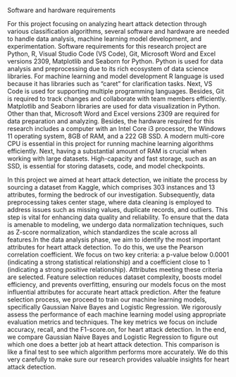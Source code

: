 Software and hardware requirements
<p>
For this project focusing on analyzing heart attack detection through various classification algorithms, several software and hardware are needed to handle data analysis, machine learning model development, and experimentation. Software requirements for this research project are Python, R, Visual Studio Code (VS Code), Git, Microsoft Word and Excel versions 2309, Matplotlib and Seaborn for Python. Python is used for data analysis and preprocessing due to its rich ecosystem of data science libraries. For machine learning and model development R language is used because it has libraries such as “caret” for clarification tasks. Next, VS Code is used for supporting multiple programming languages. Besides, Git is required to track changes and collaborate with team members efficiently. Matplotlib and Seaborn libraries are used for data visualization in Python. Other than that, Microsoft Word and Excel versions 2309 are required for data preparation and analyzing. Besides, the hardware required for this research includes a computer with an Intel Core i3 processor, the Windows 11 operating system, 8GB of RAM, and a 222 GB SSD. A modern multi-core CPU is essential in this project for running machine learning algorithms efficiently.  Next, having a substantial amount of RAM is crucial when working with large datasets. High-capacity and fast storage, such as an SSD, is essential for storing datasets, code, and model checkpoints. </p>

<p>  In this project we aimed at heart attack detection, we initiate the process by sourcing a dataset from Kaggle, which comprises 303 instances and 13 attributes, forming the bedrock of our investigation. Subsequently, data preprocessing takes center stage, where data cleaning is employed to address issues such as missing values, duplicate records, and outliers. This step is vital for enhancing data quality and reliability. To ensure that the data is amenable to modeling, we undergo data normalization techniques, such as Z-score normalization, which standardizes the scale across all features.In the data analysis phase, we aim to identify the most important attributes for heart attack detection. To do this, we use the Pearson correlation coefficient. We focus on two key criteria: a p-value below 0.0001 (indicating a strong statistical relationship) and a coefficient close to 1 (indicating a strong positive relationship). Attributes meeting these criteria are selected. Feature selection reduces dataset complexity, boosts model efficiency, and prevents overfitting, ensuring our models focus on the most influential attributes for accurate heart attack prediction. After the feature selection process, we proceed to train our machine learning models, specifically Gaussian Naive Bayes and Logistic Regression. We rigorously assess the performance of each machine learning model using appropriate evaluation metrics and techniques. The key metrics we focus on include accuracy, recall, and the F1-score.on, for heart attack detection. In the end, we compare Gaussian Naive Bayes and Logistic Regression to figure out which one does a better job at heart attack detection. This comparison is like a final test to see which algorithm performs more accurately. We do this very carefully to make sure our research provides valuable insights for heart attack detection.
</p>
